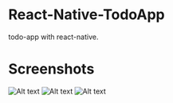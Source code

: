 # React-Native-TodoApp
todo-app with react-native.
# Screenshots
![Alt text](/Screenshot_1521467786?raw=true "Optional Title")
![Alt text](/Screenshot_1521467829?raw=true "Optional Title")
![Alt text](/Screenshot_1521468116?raw=true "Optional Title")
